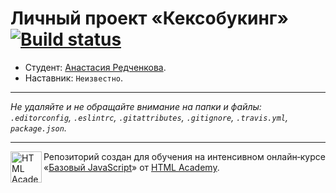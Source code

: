 # Личный проект «Кексобукинг» [![Build status][travis-image]][travis-url]

* Студент: [Анастасия Редченкова](https://up.htmlacademy.ru/javascript/9/user/58539).
* Наставник: `Неизвестно`.

---

_Не удаляйте и не обращайте внимание на папки и файлы:_<br>
_`.editorconfig`, `.eslintrc`, `.gitattributes`, `.gitignore`, `.travis.yml`, `package.json`._

---

<a href="https://htmlacademy.ru/intensive/javascript"><img align="left" width="50" height="50" title="HTML Academy" src="https://up.htmlacademy.ru/static/img/intensive/javascript/logo-for-github.svg"></a>

Репозиторий создан для обучения на интенсивном онлайн‑курсе «[Базовый JavaScript](https://htmlacademy.ru/intensive/javascript)» от [HTML Academy](https://htmlacademy.ru).

[travis-image]: https://travis-ci.org/htmlacademy-javascript/58539-keksobooking.svg?branch=master
[travis-url]: https://travis-ci.org/htmlacademy-javascript/58539-keksobooking
